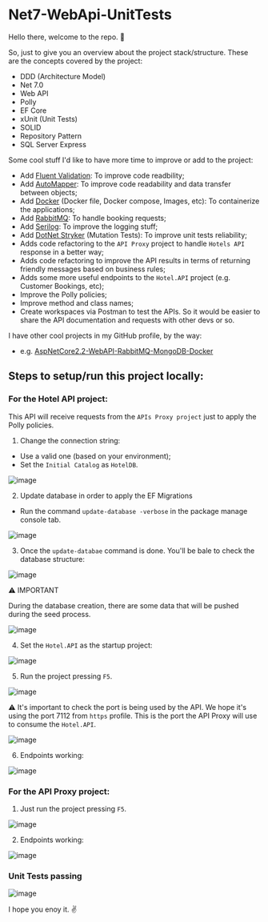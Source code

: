# Net7-WebApi-UnitTests

Hello there, welcome to the repo. :tada:

So, just to give you an overview about the project stack/structure. These are the concepts covered by the project:

- DDD (Architecture Model)
- Net 7.0
- Web API
- Polly
- EF Core
- xUnit (Unit Tests)
- SOLID
- Repository Pattern
- SQL Server Express

Some cool stuff I'd like to have more time to improve or add to the project:

- Add [Fluent Validation](https://docs.fluentvalidation.net/en/latest/): To improve code readbility;
- Add [AutoMapper](https://automapper.org/): To improve code readability and data transfer between objects;
- Add [Docker](https://www.docker.com/) (Docker file, Docker compose, Images, etc): To containerize the applications;
- Add [RabbitMQ](https://www.rabbitmq.com/): To handle booking requests;
- Add [Serilog](https://serilog.net/): To improve the logging stuff;
- Add [DotNet Stryker](https://stryker-mutator.io/docs/stryker-net/introduction/) (Mutation Tests): To improve unit tests reliability;
- Adds code refactoring to the `API Proxy` project to handle `Hotels API` response in a better way;
- Adds code refactoring to improve the API results in terms of returning friendly messages based on business rules;
- Adds some more useful endpoints to the `Hotel.API` project (e.g. Customer Bookings, etc);
- Improve the Polly policies;
- Improve method and class names;
- Create workspaces via Postman to test the APIs. So it would be easier to share the API documentation and requests with other devs or so.

I have other cool projects in my GitHub profile, by the way:
- e.g. [AspNetCore2.2-WebAPI-RabbitMQ-MongoDB-Docker](https://github.com/nmaia/AspNetCore2.2-WebAPI-RabbitMQ-MongoDB-Docker)

## Steps to setup/run this project locally:

### For the Hotel API project:

This API will receive requests from the `APIs Proxy project` just to apply the Polly policies.

1. Change the connection string:
- Use a valid one (based on your environment);
- Set the `Initial Catalog` as `HotelDB`.

![image](https://user-images.githubusercontent.com/92884809/223755001-be37983e-3974-4ed1-9ad6-c0f2bbeaa758.png)

2. Update database in order to apply the EF Migrations

- Run the command `update-database -verbose` in the package manage console tab.

![image](https://user-images.githubusercontent.com/92884809/223755554-74d19c98-d7f0-4655-83a2-aa5660b21dc7.png)

3. Once the `update-databae` command is done. You'll be bale to check the database structure:

![image](https://user-images.githubusercontent.com/92884809/223760617-ae680a5d-5887-4115-a259-4058d511617d.png)

:warning: IMPORTANT

During the database creation, there are some data that will be pushed during the seed process.

![image](https://user-images.githubusercontent.com/92884809/223778552-662ea6e3-b7bc-4ee1-bf78-e2447f1c0ba7.png)

4. Set the `Hotel.API` as the startup project:

![image](https://user-images.githubusercontent.com/92884809/223759759-0e99c761-449b-409a-89ea-5be732d96f5d.png)

5. Run the project pressing `F5`.

![image](https://user-images.githubusercontent.com/92884809/223760276-dd993c03-b3a4-4cde-98fc-44f39b56ace7.png)

:warning: It's important to check the port is being used by the API. We hope it's using the port 7112 from `https` profile. This is the port the API Proxy will use to consume the `Hotel.API`.

![image](https://user-images.githubusercontent.com/92884809/223761618-e4ec5ba3-dd00-470c-a39b-dd0cb0e4c51e.png)

6. Endpoints working:

![image](https://user-images.githubusercontent.com/92884809/223763739-a3f127fd-c146-4e67-9023-9a63eb1f1f7c.png)

### For the API Proxy project:

1. Just run the project pressing `F5`.

![image](https://user-images.githubusercontent.com/92884809/223762216-2194841a-3704-4a40-a2fc-6f98e16d0727.png)

2. Endpoints working:

![image](https://user-images.githubusercontent.com/92884809/223763153-107be93d-b4ef-492e-9ec4-98ba9a4d2446.png)

### Unit Tests passing

![image](https://user-images.githubusercontent.com/92884809/223762669-d0f38ddf-10ef-456c-9e18-0fe01cbb4d99.png)

I hope you enoy it. :v:
